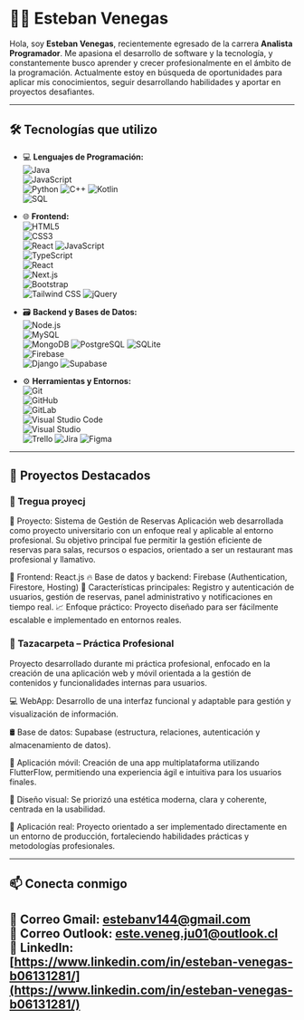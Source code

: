 # 👨‍💻 Esteban Venegas

Hola, soy **Esteban Venegas**, recientemente egresado de la carrera **Analista Programador**. Me apasiona el desarrollo de software y la tecnología, y constantemente busco aprender y crecer profesionalmente en el ámbito de la programación.
Actualmente estoy en búsqueda de oportunidades para aplicar mis conocimientos, seguir desarrollando habilidades y aportar en proyectos desafiantes.

---

## 🛠 Tecnologías que utilizo

- 💻 **Lenguajes de Programación:**  
  ![Java](https://img.shields.io/badge/Java-007396?style=flat&logo=java&logoColor=white)  
  ![JavaScript](https://img.shields.io/badge/JavaScript-F7DF1E?style=flat&logo=javascript&logoColor=black)  
  ![Python](https://img.shields.io/badge/Python-3776AB?style=flat&logo=python&logoColor=white)
  ![C++](https://img.shields.io/badge/C++-00599C?style=flat&logo=c%2B%2B&logoColor=white)
  ![Kotlin](https://img.shields.io/badge/Kotlin-0095D5?style=flat&logo=kotlin&logoColor=white)  
  ![SQL](https://img.shields.io/badge/SQL-4479A1?style=flat&logo=sqlite&logoColor=white)

- 🌐 **Frontend:**  
  ![HTML5](https://img.shields.io/badge/HTML5-E34F26?style=flat&logo=html5&logoColor=white)  
  ![CSS3](https://img.shields.io/badge/CSS3-1572B6?style=flat&logo=css3&logoColor=white)  
  ![React](https://img.shields.io/badge/React-20232A?style=flat&logo=react&logoColor=61DAFB)
  ![JavaScript](https://img.shields.io/badge/JavaScript-F7DF1E?style=flat&logo=javascript&logoColor=black)  
  ![TypeScript](https://img.shields.io/badge/TypeScript-3178C6?style=flat&logo=typescript&logoColor=white)  
  ![React](https://img.shields.io/badge/React-20232A?style=flat&logo=react&logoColor=61DAFB)  
  ![Next.js](https://img.shields.io/badge/Next.js-000000?style=flat&logo=nextdotjs&logoColor=white)  
  ![Bootstrap](https://img.shields.io/badge/Bootstrap-7952B3?style=flat&logo=bootstrap&logoColor=white)  
  ![Tailwind CSS](https://img.shields.io/badge/Tailwind_CSS-06B6D4?style=flat&logo=tailwindcss&logoColor=white)
  ![jQuery](https://img.shields.io/badge/jQuery-0769AD?style=flat&logo=jquery&logoColor=white)

- 🗃️ **Backend y Bases de Datos:**  
  ![Node.js](https://img.shields.io/badge/Node.js-339933?style=flat&logo=nodedotjs&logoColor=white)  
  ![MySQL](https://img.shields.io/badge/MySQL-4479A1?style=flat&logo=mysql&logoColor=white)  
  ![MongoDB](https://img.shields.io/badge/MongoDB-4EA94B?style=flat&logo=mongodb&logoColor=white)
  ![PostgreSQL](https://img.shields.io/badge/PostgreSQL-4169E1?style=flat&logo=postgresql&logoColor=white)
  ![SQLite](https://img.shields.io/badge/SQLite-003B57?style=flat&logo=sqlite&logoColor=white)  
  ![Firebase](https://img.shields.io/badge/Firebase-FFCA28?style=flat&logo=firebase&logoColor=black)  
  ![Django](https://img.shields.io/badge/Django-092E20?style=flat&logo=django&logoColor=white)
  ![Supabase](https://img.shields.io/badge/Supabase-3ECF8E?style=flat&logo=supabase&logoColor=white)

- ⚙️ **Herramientas y Entornos:**  
  ![Git](https://img.shields.io/badge/Git-F05032?style=flat&logo=git&logoColor=white)  
  ![GitHub](https://img.shields.io/badge/GitHub-181717?style=flat&logo=github&logoColor=white)  
  ![GitLab](https://img.shields.io/badge/GitLab-FC6D26?style=flat&logo=gitlab&logoColor=white)  
  ![Visual Studio Code](https://img.shields.io/badge/VS_Code-007ACC?style=flat&logo=visual-studio-code&logoColor=white)  
  ![Visual Studio](https://img.shields.io/badge/Visual_Studio-5C2D91?style=flat&logo=visual-studio&logoColor=white)  
  ![Trello](https://img.shields.io/badge/Trello-0052CC?style=flat&logo=trello&logoColor=white)
  ![Jira](https://img.shields.io/badge/Jira-0052CC?style=flat&logo=jira&logoColor=white)
  ![Figma](https://img.shields.io/badge/Figma-F24E1E?style=flat&logo=figma&logoColor=white)

---

## 📂 Proyectos Destacados

### 📌 Tregua proyecj
📁 Proyecto: Sistema de Gestión de Reservas
Aplicación web desarrollada como proyecto universitario con un enfoque real y aplicable al entorno profesional. Su objetivo principal fue permitir la gestión eficiente de reservas para salas, recursos o espacios, orientado a ser un restaurant mas profesional y llamativo.

🧩 Frontend: React.js
🔥 Base de datos y backend: Firebase (Authentication, Firestore, Hosting)
📲 Características principales: Registro y autenticación de usuarios, gestión de reservas, panel administrativo y notificaciones en tiempo real.
📈 Enfoque práctico: Proyecto diseñado para ser fácilmente escalable e implementado en entornos reales.

### 📌 Tazacarpeta  – Práctica Profesional
Proyecto desarrollado durante mi práctica profesional, enfocado en la creación de una aplicación web y móvil orientada a la gestión de contenidos y funcionalidades internas para usuarios.

💻 WebApp: Desarrollo de una interfaz funcional y adaptable para gestión y visualización de información.

🛢️ Base de datos: Supabase (estructura, relaciones, autenticación y almacenamiento de datos).

📱 Aplicación móvil: Creación de una app multiplataforma utilizando FlutterFlow, permitiendo una experiencia ágil e intuitiva para los usuarios finales.

🎨 Diseño visual: Se priorizó una estética moderna, clara y coherente, centrada en la usabilidad.

🚀 Aplicación real: Proyecto orientado a ser implementado directamente en un entorno de producción, fortaleciendo habilidades prácticas y metodologías profesionales.



---

## 📫 Conecta conmigo

📧 **Correo Gmail:** [estebanv144@gmail.com](mailto:estebanv144@gmail.com)  
📧 **Correo Outlook:** [este.veneg.ju01@outlook.cl](mailto:este.veneg.ju01@outlook.cl)  
💼 **LinkedIn:** [https://www.linkedin.com/in/esteban-venegas-b06131281/](https://www.linkedin.com/in/esteban-venegas-b06131281/)
---
